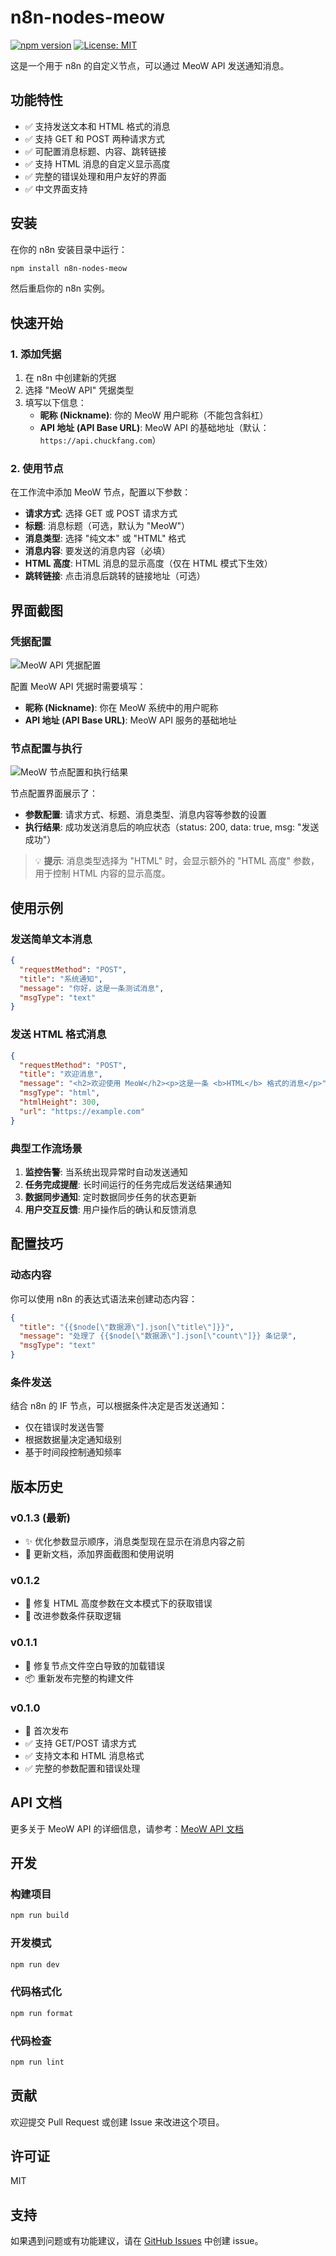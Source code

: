 # n8n-nodes-meow

[![npm version](https://badge.fury.io/js/n8n-nodes-meow.svg)](https://badge.fury.io/js/n8n-nodes-meow)
[![License: MIT](https://img.shields.io/badge/License-MIT-yellow.svg)](https://opensource.org/licenses/MIT)

这是一个用于 n8n 的自定义节点，可以通过 MeoW API 发送通知消息。

## 功能特性

- ✅ 支持发送文本和 HTML 格式的消息
- ✅ 支持 GET 和 POST 两种请求方式
- ✅ 可配置消息标题、内容、跳转链接
- ✅ 支持 HTML 消息的自定义显示高度
- ✅ 完整的错误处理和用户友好的界面
- ✅ 中文界面支持

## 安装

在你的 n8n 安装目录中运行：

```bash
npm install n8n-nodes-meow
```

然后重启你的 n8n 实例。

## 快速开始

### 1. 添加凭据

1. 在 n8n 中创建新的凭据
2. 选择 "MeoW API" 凭据类型
3. 填写以下信息：
   - **昵称 (Nickname)**: 你的 MeoW 用户昵称（不能包含斜杠）
   - **API 地址 (API Base URL)**: MeoW API 的基础地址（默认：`https://api.chuckfang.com`）

### 2. 使用节点

在工作流中添加 MeoW 节点，配置以下参数：

- **请求方式**: 选择 GET 或 POST 请求方式
- **标题**: 消息标题（可选，默认为 "MeoW"）
- **消息类型**: 选择 "纯文本" 或 "HTML" 格式
- **消息内容**: 要发送的消息内容（必填）
- **HTML 高度**: HTML 消息的显示高度（仅在 HTML 模式下生效）
- **跳转链接**: 点击消息后跳转的链接地址（可选）

## 界面截图

### 凭据配置

![MeoW API 凭据配置](docs/meow-credentials.png)

配置 MeoW API 凭据时需要填写：

- **昵称 (Nickname)**: 你在 MeoW 系统中的用户昵称
- **API 地址 (API Base URL)**: MeoW API 服务的基础地址

### 节点配置与执行

![MeoW 节点配置和执行结果](docs/meow-node-config.png)

节点配置界面展示了：

- **参数配置**: 请求方式、标题、消息类型、消息内容等参数的设置
- **执行结果**: 成功发送消息后的响应状态（status: 200, data: true, msg: "发送成功"）

> 💡 **提示**: 消息类型选择为 "HTML" 时，会显示额外的 "HTML 高度" 参数，用于控制 HTML 内容的显示高度。

## 使用示例

### 发送简单文本消息

```json
{
  "requestMethod": "POST",
  "title": "系统通知",
  "message": "你好，这是一条测试消息",
  "msgType": "text"
}
```

### 发送 HTML 格式消息

```json
{
  "requestMethod": "POST", 
  "title": "欢迎消息",
  "message": "<h2>欢迎使用 MeoW</h2><p>这是一条 <b>HTML</b> 格式的消息</p>",
  "msgType": "html",
  "htmlHeight": 300,
  "url": "https://example.com"
}
```

### 典型工作流场景

1. **监控告警**: 当系统出现异常时自动发送通知
2. **任务完成提醒**: 长时间运行的任务完成后发送结果通知  
3. **数据同步通知**: 定时数据同步任务的状态更新
4. **用户交互反馈**: 用户操作后的确认和反馈消息

## 配置技巧

### 动态内容

你可以使用 n8n 的表达式语法来创建动态内容：

```json
{
  "title": "{{$node[\"数据源\"].json[\"title\"]}}",
  "message": "处理了 {{$node[\"数据源\"].json[\"count\"]}} 条记录",
  "msgType": "text"
}
```

### 条件发送

结合 n8n 的 IF 节点，可以根据条件决定是否发送通知：

- 仅在错误时发送告警
- 根据数据量决定通知级别
- 基于时间段控制通知频率

## 版本历史

### v0.1.3 (最新)

- ✨ 优化参数显示顺序，消息类型现在显示在消息内容之前
- 📝 更新文档，添加界面截图和使用说明

### v0.1.2

- 🐛 修复 HTML 高度参数在文本模式下的获取错误
- 🔧 改进参数条件获取逻辑

### v0.1.1

- 🐛 修复节点文件空白导致的加载错误
- 📦 重新发布完整的构建文件

### v0.1.0

- 🎉 首次发布
- ✅ 支持 GET/POST 请求方式
- ✅ 支持文本和 HTML 消息格式
- ✅ 完整的参数配置和错误处理

## API 文档

更多关于 MeoW API 的详细信息，请参考：[MeoW API 文档](https://www.chuckfang.com/MeoW/api_doc.html)

## 开发

### 构建项目

```bash
npm run build
```

### 开发模式

```bash
npm run dev
```

### 代码格式化

```bash
npm run format
```

### 代码检查

```bash
npm run lint
```

## 贡献

欢迎提交 Pull Request 或创建 Issue 来改进这个项目。

## 许可证

MIT

## 支持

如果遇到问题或有功能建议，请在 [GitHub Issues](https://github.com/yourusername/n8n-nodes-meow/issues) 中创建 issue。
